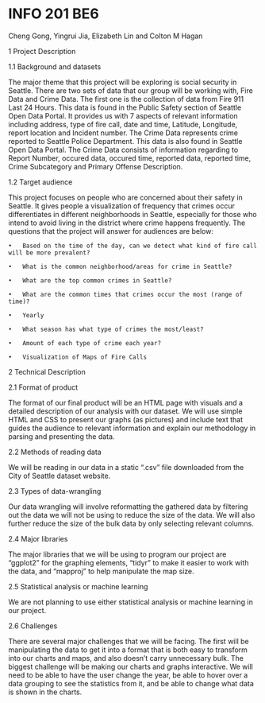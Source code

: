 # INFO 201 BE6
Cheng Gong, Yingrui Jia, Elizabeth Lin and Colton M Hagan

1 Project Description

1.1 Background and datasets

The major theme that this project will be exploring is social security in Seattle. There are two sets of data that our group will be working with, Fire Data and Crime Data. The first one is the collection of data from Fire 911 Last 24 Hours. This data is found in the Public Safety section of Seattle Open Data Portal. It provides us with 7 aspects of relevant information including address, type of fire call, date and time, Latitude, Longitude, report location and Incident number. The Crime Data represents crime reported to Seattle Police Department. This data is also found in Seattle Open Data Portal. The Crime Data consists of information regarding to Report Number, occured data, occured time, reported data, reported time, Crime Subcategory and Primary Offense Description. 


1.2 Target audience

This project focuses on people who are concerned about their safety in Seattle. It gives people a visualization of frequency that crimes occur differentiates in different neighborhoods in Seattle, especially for those who intend to avoid living in the district where crime happens frequently.
The questions that the project will answer for audiences are below:

	•	Based on the time of the day, can we detect what kind of fire call will be more prevalent?
	
	•	What is the common neighborhood/areas for crime in Seattle?
	
	•	What are the top common crimes in Seattle?
	
	•	What are the common times that crimes occur the most (range of time)?
	
	•	Yearly
	
	•	What season has what type of crimes the most/least?
	
	•	Amount of each type of crime each year?
	
	•	Visualization of Maps of Fire Calls



2 Technical Description

2.1 Format of product 

The format of our final product will be an HTML page with visuals and a detailed description of our analysis with our dataset. We will use simple HTML and CSS to present our graphs (as pictures) and include text that guides the audience to relevant information and explain our methodology in parsing and presenting the data.

2.2 Methods of reading data

We will be reading in our data in a static “.csv” file downloaded from the City of Seattle dataset website.


2.3 Types of data-wrangling

Our data wrangling will involve reformatting the gathered data by filtering out the data we will not be using to reduce the size of the data. We will also further reduce the size of the bulk data by only selecting relevant columns.  

2.4 Major libraries 

The major libraries that we will be using to program our project are “ggplot2” for the graphing elements, “tidyr” to make it easier to work with the data, and “mapproj” to help manipulate the map size.


2.5 Statistical analysis or machine learning

We are not planning to use either statistical analysis or machine learning in our project.


2.6 Challenges 

There are several major challenges that we will be facing. The first will be manipulating the data to get it into a format that is both easy to transform into our charts and maps, and also doesn’t carry unnecessary bulk. The biggest challenge will be making our charts and graphs interactive. We will need to be able to have the user change the year, be able to hover over a data grouping to see the statistics from it, and be able to change what data is shown in the charts.
